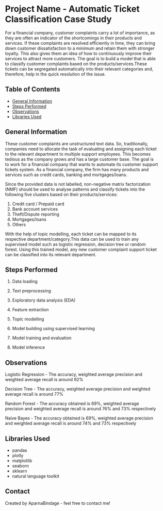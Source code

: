 # Project Name - Automatic Ticket Classification Case Study
For a financial company, customer complaints carry a lot of importance, as they are often an indicator of the shortcomings in their products and services. If these complaints are resolved efficiently in time, they can bring down customer dissatisfaction to a minimum and retain them with stronger loyalty. This also gives them an idea of how to continuously improve their services to attract more customers. The goal is to build a model that is able to classify customer complaints based on the products/services.These tickets can be segregated automatically into their relevant categories and, therefore, help in the quick resolution of the issue.

## Table of Contents
* [General Information](#general-information)
* [Steps Performed](#steps-performed)
* [Observations](#Observations)
* [Libraries Used](#libraries-used)


## General Information
These customer complaints are unstructured text data. So, traditionally, companies need to allocate the task of evaluating and assigning each ticket to the relevant department to multiple support employees. This becomes tedious as the company grows and has a large customer base. The goal is to work for a financial company that wants to automate its customer support tickets system. As a financial company, the firm has many products and services such as credit cards, banking and mortgages/loans. 

Since the provided data is not labelled, non-negative matrix factorization (NMF) should be used to analyse patterns and classify tickets into the following five clusters based on their products/services:

1. Credit card / Prepaid card
2. Bank account services
3. Theft/Dispute reporting
4. Mortgages/loans
5. Others 

With the help of topic modelling, each ticket can be mapped to its respective department/category.This data can be used to train any supervised model such as logistic regression, decision tree or random forest. Using this trained model, any new customer complaint support ticket can be classified into its relevant department.


## Steps Performed
1. Data loading

2. Text preprocessing

3. Exploratory data analysis (EDA)

4. Feature extraction

5. Topic modelling 

6. Model building using supervised learning

7. Model training and evaluation

8. Model inference

## Observations
Logistic Regression - The accuracy, weighted average precision and weighted average recall is around 92%

Decision Tree - The accuracy, weighted average precision and weighted average recall is around 77%

Random Forest - The accuracy obtained is 69%, weighted average precision and weighted average recall is around 76% and 73% respectively

Naive Bayes - The accuracy obtained is 69%, weighted average precision and weighted average recall is around 74% and 73% respectively

## Libraries Used
- pandas
- plotly 
- matplotlib 
- seaborn
- sklearn
- natural language toolkit

## Contact
Created by AparnaBindage - feel free to contact me!